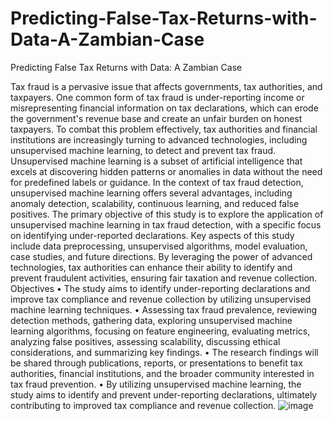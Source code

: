 # Predicting-False-Tax-Returns-with-Data-A-Zambian-Case
Predicting False Tax Returns with Data: A Zambian Case

Tax fraud is a pervasive issue that affects governments, tax authorities, and taxpayers. One common form of tax fraud is under-reporting income or misrepresenting financial information on tax declarations, which can erode the government's revenue base and create an unfair burden on honest taxpayers. To combat this problem effectively, tax authorities and financial institutions are increasingly turning to advanced technologies, including unsupervised machine learning, to detect and prevent tax fraud. Unsupervised machine learning is a subset of artificial intelligence that excels at discovering hidden patterns or anomalies in data without the need for predefined labels or guidance. 
In the context of tax fraud detection, unsupervised machine learning offers several advantages, including anomaly detection, scalability, continuous learning, and reduced false positives. The primary objective of this study is to explore the application of unsupervised machine learning in tax fraud detection, with a specific focus on identifying under-reported declarations. Key aspects of this study include data preprocessing, unsupervised algorithms, model evaluation, case studies, and future directions. By leveraging the power of advanced technologies, tax authorities can enhance their ability to identify and prevent fraudulent activities, ensuring fair taxation and revenue collection.
Objectives
•	The study aims to identify under-reporting declarations and improve tax compliance and revenue collection by utilizing unsupervised machine learning techniques.
•	Assessing tax fraud prevalence, reviewing detection methods, gathering data, exploring unsupervised machine learning algorithms, focusing on feature engineering, evaluating metrics, analyzing false positives, assessing scalability, discussing ethical considerations, and summarizing key findings.
•	The research findings will be shared through publications, reports, or presentations to benefit tax authorities, financial institutions, and the broader community interested in tax fraud prevention.
•	By utilizing unsupervised machine learning, the study aims to identify and prevent under-reporting declarations, ultimately contributing to improved tax compliance and revenue collection.
![image](https://github.com/murtazahh/Predicting-False-Tax-Returns-with-Data-A-Zambian-Case/assets/112251167/9ec16bb5-815a-49d7-b828-ed529b972d55)
